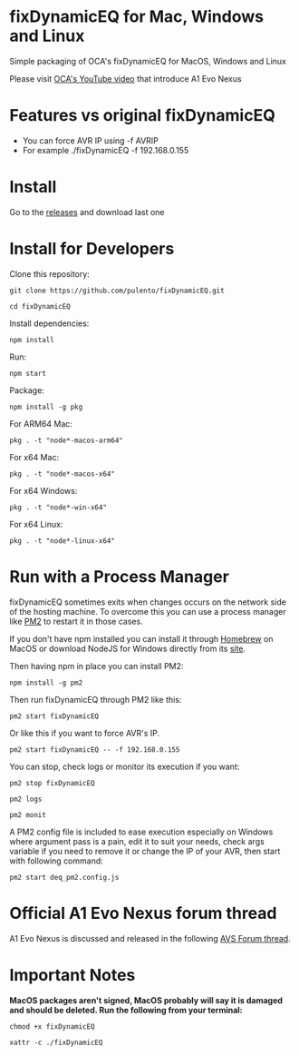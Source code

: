 # fixDynamicEQ for Mac, Windows and Linux

Simple packaging of OCA's fixDynamicEQ for MacOS, Windows and Linux

Please visit [OCA's YouTube video](https://www.youtube.com/watch?v=tNj-nWR-Yyo) that introduce A1 Evo Nexus

# Features vs original fixDynamicEQ

<ul>
  <li>You can force AVR IP using -f AVRIP</li>
  <li>For example ./fixDynamicEQ -f 192.168.0.155</li>
</ul>

# Install

Go to the [releases](https://github.com/pulento/fixDynamicEQ/releases) and download last one

# Install for Developers

Clone this repository:
```
git clone https://github.com/pulento/fixDynamicEQ.git
```
```
cd fixDynamicEQ
```

Install dependencies:

```
npm install
```

Run:

```
npm start
```

Package:

```
npm install -g pkg
````

For ARM64 Mac:

```
pkg . -t "node*-macos-arm64"
````

For x64 Mac:

```
pkg . -t "node*-macos-x64"
````

For x64 Windows:

```
pkg . -t "node*-win-x64"
````

For x64 Linux:

```
pkg . -t "node*-linux-x64"
````

# Run with a Process Manager

fixDynamicEQ sometimes exits when changes occurs on the network side of the hosting machine. To overcome this you can use a process
manager like [PM2](https://pm2.keymetrics.io/) to restart it in those cases.

If you don't have npm installed you can install it through [Homebrew](https://brew.sh) on MacOS or download NodeJS for Windows directly from its [site](https://nodejs.org/en/download/package-manager).

Then having npm in place you can install PM2:

```
npm install -g pm2
````

Then run fixDynamicEQ through PM2 like this:

````
pm2 start fixDynamicEQ
`````

Or like this if you want to force AVR's IP.

````
pm2 start fixDynamicEQ -- -f 192.168.0.155
`````

You can stop, check logs or monitor its execution if you want:

````
pm2 stop fixDynamicEQ
`````

````
pm2 logs
`````

````
pm2 monit
`````

A PM2 config file is included to ease execution especially on Windows where argument pass is a pain, edit it to suit your needs, check args variable if you need to remove it or change the IP of your AVR, then start with following command:

````
pm2 start deq_pm2.config.js
````

# Official A1 Evo Nexus forum thread

A1 Evo Nexus is discussed and released in the following [AVS Forum thread](https://www.avsforum.com/threads/nexus-next-gen-room-eq-by-oca.3309475).

# Important Notes

**MacOS packages aren't signed, MacOS probably will say it is damaged and should be deleted. Run the following from your terminal:**

```
chmod +x fixDynamicEQ
```

```
xattr -c ./fixDynamicEQ
```
